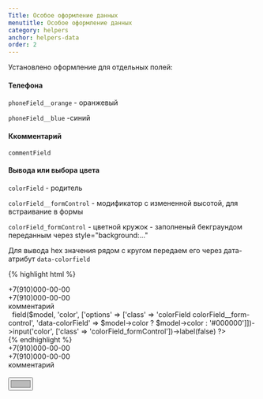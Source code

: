 ```yaml
---
Title: Особое оформление данных
menutitle: Особое оформление данных
category: helpers
anchor: helpers-data
order: 2
---
```


Установлено оформление для отдельных полей:

#### Телефона

`phoneField__orange` - оранжевый

`phoneField__blue`  -синий

#### Ккомментарий

`commentField`

#### Вывода или выбора цвета

`colorField` - родитель 

`colorField__formControl` - модификатор с измененной высотой, для встраивание в формы

`colorField_formControl` - цветной кружок - заполненый бекграундом переданным через style="background:..."

Для вывода hex значения рядом с кругом передаем его через дата-атрибут `data-colorfield`

{% highlight html %}
  <div class="phoneField__orange">+7(910)000-00-00</div>
  <div class="phoneField__blue">+7(910)000-00-00</div>
  <div class="commentField">комментарий</div>
  <div class="form-group"> 
      <label class="control-label bg-clear active">&nbsp;</label>
      <?= $form->field($model, 'color', ['options' => ['class' => 'colorField colorField__form-control', 'data-colorField' => $model->color ? $model->color : '#000000']])->input('color', ['class' => 'colorField_formControl'])->label(false) ?>
  </div>
{% endhighlight %}
<div class="bs-docs-example">
  <div class="phoneField__orange mb-10">+7(910)000-00-00</div>
  <div class="phoneField__blue mb-10">+7(910)000-00-00</div>
  <div class="commentField">комментарий</div>
  <div class="form-group">
    <label class="control-label bg-clear active">&nbsp;</label>
    <div class="colorField colorField__form-control" data-colorfield="#BABABA">
      <input type="color" id="" class="colorField_formControl" name="" value="#BABABA">
    </div>
  </div>
</div>
